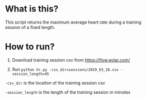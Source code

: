 # What is this?
This script returns the maximum average heart rate during a training session of a fixed length.

# How to run?
1. Download training session csv from https://flow.polar.com/

2. Run
`python hr.py -csv_dir=sessions/2019_03_26.csv -session_length=45`

`-csv_dir` is the locaiton of the training session csv 

`-session_length` is the length of the training session in minutes 